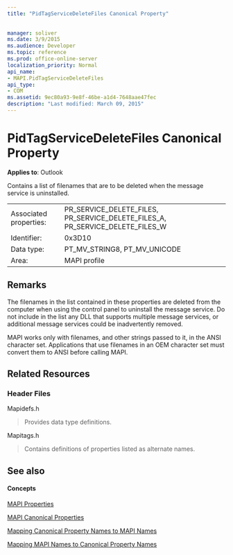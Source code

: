 ```yaml
---
title: "PidTagServiceDeleteFiles Canonical Property"
 
 
manager: soliver
ms.date: 3/9/2015
ms.audience: Developer
ms.topic: reference
ms.prod: office-online-server
localization_priority: Normal
api_name:
- MAPI.PidTagServiceDeleteFiles
api_type:
- COM
ms.assetid: 9ec80a93-9e8f-46be-a1d4-7648aae47fec
description: "Last modified: March 09, 2015"
---
```


# PidTagServiceDeleteFiles Canonical Property

  
  
**Applies to**: Outlook 
  
Contains a list of filenames that are to be deleted when the message service is uninstalled.
  
|||
|:-----|:-----|
|Associated properties:  <br/> |PR_SERVICE_DELETE_FILES, PR_SERVICE_DELETE_FILES_A, PR_SERVICE_DELETE_FILES_W  <br/> |
|Identifier:  <br/> |0x3D10  <br/> |
|Data type:  <br/> |PT_MV_STRING8, PT_MV_UNICODE  <br/> |
|Area:  <br/> |MAPI profile  <br/> |
   
## Remarks

The filenames in the list contained in these properties are deleted from the computer when using the control panel to uninstall the message service. Do not include in the list any DLL that supports multiple message services, or additional message services could be inadvertently removed.
  
MAPI works only with filenames, and other strings passed to it, in the ANSI character set. Applications that use filenames in an OEM character set must convert them to ANSI before calling MAPI.
  
## Related Resources

### Header Files

Mapidefs.h
  
> Provides data type definitions.
    
Mapitags.h
  
> Contains definitions of properties listed as alternate names.
    
## See also

#### Concepts

[MAPI Properties](mapi-properties.md)
  
[MAPI Canonical Properties](mapi-canonical-properties.md)
  
[Mapping Canonical Property Names to MAPI Names](mapping-canonical-property-names-to-mapi-names.md)
  
[Mapping MAPI Names to Canonical Property Names](mapping-mapi-names-to-canonical-property-names.md)


